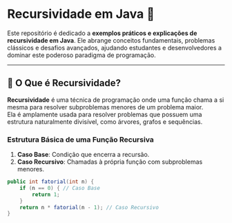 # Recursividade em Java 🔄

Este repositório é dedicado a **exemplos práticos e explicações de recursividade em Java**. Ele abrange conceitos fundamentais, problemas clássicos e desafios avançados, ajudando estudantes e desenvolvedores a dominar este poderoso paradigma de programação.

---

## 📖 O Que é Recursividade?

**Recursividade** é uma técnica de programação onde uma função chama a si mesma para resolver subproblemas menores de um problema maior.  
Ela é amplamente usada para resolver problemas que possuem uma estrutura naturalmente divisível, como árvores, grafos e sequências.

### Estrutura Básica de uma Função Recursiva
1. **Caso Base**: Condição que encerra a recursão.
2. **Caso Recursivo**: Chamadas à própria função com subproblemas menores.

```java
public int fatorial(int n) {
    if (n == 0) { // Caso Base
        return 1;
    }
    return n * fatorial(n - 1); // Caso Recursivo
}
